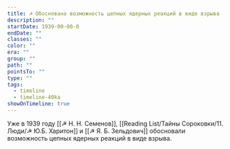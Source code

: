 ```yaml
---
title: ☭ Обоснована возможность цепных ядерных реакций в виде взрыва
description: ""
startDate: 1939-00-00-0
endDate: ""
classes: ""
color: ""
era: ""
group: ""
path: ""
pointsTo: ""
type: ""
tags:
  - timeline
  - timeline-40ka
showOnTimeline: true
---
```

Уже в 1939 году [[☭ Н. Н. Семенов]], [[Reading List/Тайны Сороковки/11. Люди/☭ Ю.Б. Харитон]] и [[☭ Я. Б. Зельдович]] обосновали возможность цепных ядерных реакций в виде взрыва.